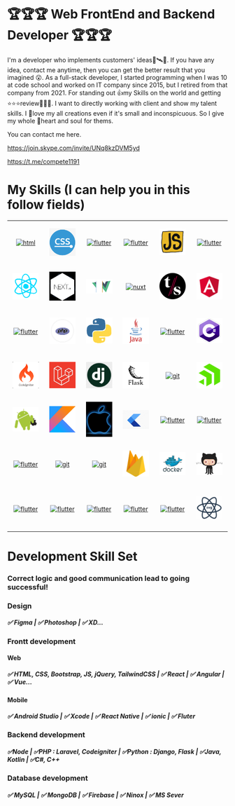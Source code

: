 # 🏆🏆🏆 Web FrontEnd and Backend Developer 🏆🏆🏆

I'm a developer who implements customers' ideas🧐🛰🚀.
If you have any idea, contact me anytime, then you can get the better result that you imagined 😮.
As a full-stack developer, I started programming when I was 10 at code school and worked on IT company since 2015, but I retired from that company from 2021. For standing out 👍my Skills on the world and getting ⭐⭐⭐review🥇🥈🥉. I want to directly working with client and show my talent skills.
I 💖love my all creations even if it's small and inconspicuous. So I give my whole 💖heart and soul for thems.

You can contact me here.

https://join.skype.com/invite/UNq8kzDVM5yd

https://t.me/compete1191

# My Skills (I can help you in this follow fields)

<table align="center">
    <tbody>
        <tr>
            <td align="center" width="96" height="96">
                <a href="#html">
                    <img src="https://user-images.githubusercontent.com/86986628/166917156-8e41705c-9a45-40c9-91c5-88a9725581ae.svg" width="60" alt="html" style="max-width: 100%;">
                </a>
            </td>
            <td align="center" width="96" height="96">
                <a href="#css">
                    <img src="https://github.com/NikitaRaik/NikitaRaik/raw/main/git%20profile%20icons/css.png" width="60" alt="css" style="max-width: 100%;">
                </a>
            </td>
            <td align="center" width="96" height="96">
                <a href="#Bootstrap">
                    <img src="https://user-images.githubusercontent.com/86986628/166917505-6f3349c8-5c3d-4ac3-9d75-ca46782038c7.svg" width="60" alt="flutter" style="max-width: 100%;">
                </a>
            </td>
            <td align="center" width="96" height="96">
                <a href="#TailwindCSS">
                    <img src="https://user-images.githubusercontent.com/86986628/166917478-d0e00101-bfb3-4f61-99a9-4a3ffc059eed.svg" width="60" alt="flutter" style="max-width: 100%;">
                </a>
            </td>
            <td align="center" width="96" height="96">
                <a href="#javascript">
                    <img src="https://github.com/NikitaRaik/NikitaRaik/raw/main/git%20profile%20icons/javascript.gif" width="60" alt="javascript" style="max-width: 100%;">
                </a>
            </td>
            <td align="center" width="96" height="96">
                <a href="#jQuery">
                    <img src="https://user-images.githubusercontent.com/86986628/166917536-56a29dea-f9f0-449c-a3aa-19962ff21e95.svg" width="60" alt="flutter" style="max-width: 100%;">
                </a>
            </td>
        </tr>
        <tr>
            <td align="center" width="96" height="96">
                <a href="#react">
                    <img src="https://github.com/NikitaRaik/NikitaRaik/raw/main/git%20profile%20icons/react.gif" width="60" alt="react" style="max-width: 100%;">
                </a>
            </td>
            <td align="center" width="96" height="96">
                <a href="#next">
                    <img src="https://github.com/NikitaRaik/NikitaRaik/raw/main/git%20profile%20icons/next.png" width="60" alt="next" style="max-width: 100%;">
                </a>
            </td>
            <td align="center" width="96" height="96">
                <a href="#vue">
                    <img src="https://github.com/NikitaRaik/NikitaRaik/raw/main/git%20profile%20icons/vue1.gif" width="60" alt="vue" style="max-width: 100%;">
                </a>
            </td>
            <td align="center" width="96" height="96">
                <a href="#nuxt">
                    <img src="https://github.com/NikitaRaik/NikitaRaik/raw/main/git%20profile%20icons/nuxt.avif" width="60" alt="nuxt" style="max-width: 100%;">
                </a>
            </td>
            <td align="center" width="96" height="96">
                <a href="#typescript">
                    <img src="https://github.com/NikitaRaik/NikitaRaik/raw/main/git%20profile%20icons/ts.gif" width="60" alt="typescript" style="max-width: 100%;">
                </a>
            </td>
            <td align="center" width="96" height="96">
                <a href="#angular">
                    <img src="https://github.com/NikitaRaik/NikitaRaik/raw/main/git%20profile%20icons/angular.gif" width="60" alt="angular" style="max-width: 100%;">
                </a>
            </td>
        </tr>
        <tr>
            <td align="center" width="96" height="96">
                <a href="#node">
                    <img src="https://user-images.githubusercontent.com/86986628/166917450-ffa74495-fbca-4035-9a26-b5ce5cb4737b.svg" width="60" alt="flutter" style="max-width: 100%;">
                </a>
            </td>
            <td align="center" width="96" height="96">
                <a href="#php">
                    <img src="https://github.com/NikitaRaik/NikitaRaik/raw/main/git%20profile%20icons/php.gif" width="60" alt="php" style="max-width: 100%;">
                </a>
            </td>
            <td align="center" width="96" height="96">
                <a href="#python">
                    <img src="https://github.com/NikitaRaik/NikitaRaik/raw/main/git%20profile%20icons/python.gif" width="60" alt="python" style="max-width: 100%;">
                </a>
            </td>
            <td align="center" width="96" height="96">
                <a href="#Java">
                    <img src="https://github.com/NikitaRaik/NikitaRaik/raw/main/git%20profile%20icons/java.gif" width="60" alt="Java" style="max-width: 100%;">
                </a>
            </td>
            <td align="center" width="96" height="96">
                <a href="#C++">
                    <img src="https://user-images.githubusercontent.com/86986628/166917507-ef0f9853-8cf3-4c2c-8144-7ca820a6f81a.svg" width="60" alt="flutter" style="max-width: 100%;">
                </a>
            </td>
            <td align="center" width="96" height="96">
                <a href="#c#">
                    <img src="https://github.com/NikitaRaik/NikitaRaik/raw/main/git%20profile%20icons/csharp.png" width="60" alt="c#" style="max-width: 100%;">
                </a>
            </td>
        </tr>
        <tr>
            <td align="center" width="96" height="96">
                <a href="#codeigniter">
                    <img src="https://github.com/NikitaRaik/NikitaRaik/raw/main/git%20profile%20icons/codeigniter.png" width="60" alt="codeigniter" style="max-width: 100%;">
                </a>
            </td>
            <td align="center" width="96" height="96">
                <a href="#laravel">
                    <img src="https://github.com/NikitaRaik/NikitaRaik/raw/main/git%20profile%20icons/laravel.jpeg" width="60" alt="laravel" style="max-width: 100%;">
                </a>
            </td>
            <td align="center" width="96" height="96">
                <a href="#django">
                    <img src="https://github.com/NikitaRaik/NikitaRaik/raw/main/git%20profile%20icons/django.png" width="60" alt="django" style="max-width: 100%;">
                </a>
            </td>
            <td align="center" width="96" height="96">
                <a href="#flask">
                    <img src="https://github.com/NikitaRaik/NikitaRaik/raw/main/git%20profile%20icons/flask.png" width="60" alt="flask" style="max-width: 100%;">
                </a>
            </td>
            <td align="center" width="96" height="96">
                <a href="#Meteor">
                    <img src="https://user-images.githubusercontent.com/86986628/166917541-b49543ba-a527-4ea7-8b4f-7e1618f560e2.svg" width="60" alt="git" style="max-width: 100%;">
                </a>
            </td>
            <td align="center" width="96" height="96">
                <a href="#kendo">
                    <img src="https://github.com/NikitaRaik/NikitaRaik/raw/main/git%20profile%20icons/kendo.webp" width="60" alt="kendo" style="max-width: 100%;">
                </a>
            </td>
        </tr>
        <tr>
            <td align="center" width="96" height="96">
                <a href="#android">
                    <img src="https://github.com/NikitaRaik/NikitaRaik/raw/main/git%20profile%20icons/android.gif" width="60" alt="android" style="max-width: 100%;">
                </a>
            </td>
            <td align="center" width="96" height="96">
                <a href="#kotlin">
                    <img src="https://github.com/NikitaRaik/NikitaRaik/raw/main/git%20profile%20icons/Kotlin.jfif" width="60" alt="kotlin" style="max-width: 100%;">
                </a>
            </td>
            <td align="center" width="96" height="96">
                <a href="#iOS">
                    <img src="https://github.com/NikitaRaik/NikitaRaik/raw/main/git%20profile%20icons/apple.gif" width="60" alt="iOS" style="max-width: 100%;">
                </a>
            </td>
            <td align="center" width="96" height="96">
                <a href="#flutter">
                    <img src="https://github.com/NikitaRaik/NikitaRaik/raw/main/git%20profile%20icons/flutter.gif" width="60" alt="flutter" style="max-width: 100%;">
                </a>
            </td>
            <td align="center" width="96" height="96">
                <a href="#Xcode">
                    <img src="https://user-images.githubusercontent.com/86986628/166917501-936a1fe5-fae1-4fd7-95e1-b811bfa8cc45.svg" width="60" alt="flutter" style="max-width: 100%;">
                </a>
            </td>
            <td align="center" width="96" height="96">
                <a href="#VScode">
                    <img src="https://user-images.githubusercontent.com/86986628/166917486-146d3393-a4a6-470f-be1e-0791516d422d.svg" width="60" alt="flutter" style="max-width: 100%;">
                </a>
            </td>
        </tr>
        <tr>
            <td align="center" width="96" height="96">
                <a href="#DB">
                    <img src="https://user-images.githubusercontent.com/86986628/166917516-515e9444-4f7b-4268-8965-9d1b13eeb273.svg" width="60" alt="flutter" style="max-width: 100%;">
                </a>
            </td>
            <td align="center" width="96" height="96">
                <a href="#MongoDB">
                    <img src="https://user-images.githubusercontent.com/86986628/166917547-8d735b7d-54ed-4b79-8f4f-b97ff9d55630.svg" width="60" alt="git" style="max-width: 100%;">
                </a>
            </td>
            <td align="center" width="96" height="96">
                <a href="#MySQL">
                    <img src="https://user-images.githubusercontent.com/86986628/166917553-eccece2f-4ad0-4cb1-aa24-01fa956999ec.svg" width="60" alt="git" style="max-width: 100%;">
                </a>
            </td>
            <td align="center" width="96" height="96">
                <a href="#firebase">
                    <img src="https://github.com/NikitaRaik/NikitaRaik/raw/main/git%20profile%20icons/firebase.webp" width="60" alt="firebase" style="max-width: 100%;">
                </a>
            </td>
            <td align="center" width="96" height="96">
                <a href="#docker">
                    <img src="https://github.com/NikitaRaik/NikitaRaik/raw/main/git%20profile%20icons/docker.png" width="60" alt="docker" style="max-width: 100%;">
                </a>
            </td>
            <td align="center" width="96" height="96">
                <a href="#git">
                    <img src="https://github.com/NikitaRaik/NikitaRaik/raw/main/git%20profile%20icons/git.gif" width="60" alt="git" style="max-width: 100%;">
                </a>
            </td>
        </tr>
        <tr>
            <td align="center" width="96" height="96">
                <a href="#API">
                    <img src="https://user-images.githubusercontent.com/86986628/166917497-0163fb95-e238-47f3-b9bb-9b66b70da0bd.svg" width="60" alt="flutter" style="max-width: 100%;">
                </a>
            </td>
            <td align="center" width="96" height="96">
                <a href="#PayPal">
                    <img src="https://user-images.githubusercontent.com/86986628/166917456-dc0e14b7-8397-4d92-b671-cd0ca44fba80.svg" width="60" alt="flutter" style="max-width: 100%;">
                </a>
            </td>
            <td align="center" width="96" height="96">
                <a href="#Stripe">
                    <img src="https://user-images.githubusercontent.com/86986628/166917469-dd9db3c6-19e8-4fe9-8f85-7b16c1d64fad.svg" width="60" alt="flutter" style="max-width: 100%;">
                </a>
            </td>
            <td align="center" width="96" height="96">
                <a href="#AWS">
                    <img src="https://user-images.githubusercontent.com/86986628/166917503-65300634-43fe-42c6-b99b-d05fd62751bf.svg" width="60" alt="flutter" style="max-width: 100%;">
                </a>
            </td>
            <td align="center" width="96" height="96">
                <a href="#Cpanel">
                    <img src="https://user-images.githubusercontent.com/86986628/166917513-e33ac99a-a28f-4539-9063-1b86bd197517.svg" width="60" alt="flutter" style="max-width: 100%;">
                </a>
            </td>
            <td align="center" width="96" height="96">
                <a href="#svg">
                    <img src="https://github.com/NikitaRaik/NikitaRaik/raw/main/git%20profile%20icons/svg.gif" width="60" alt="svg" style="max-width: 100%;">
                </a>
            </td>
        </tr>
    </tbody>
</table>

# Development Skill Set

### Correct logic and good communication lead to going successful!

### Design

##### ✅ Figma | ✅ Photoshop | ✅ XD...

### Frontt development

#### Web
##### ✅ HTML, CSS, Bootstrap, JS, jQuery, TailwindCSS | ✅ React | ✅ Angular | ✅ Vue...

#### Mobile
##### ✅ Android Studio | ✅ Xcode | ✅ React Native | ✅ ionic | ✅ Fluter

### Backend development

##### ✅Node | ✅PHP : Laravel, Codeigniter | ✅Python : Django, Flask | ✅Java, Kotlin  | ✅C#, C++

### Database development

##### ✅ MySQL | ✅ MongoDB | ✅ Firebase | ✅ Ninox | ✅ MS Sever


